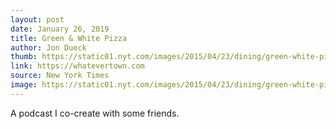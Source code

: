 ```yaml
---
layout: post
date: January 26, 2019
title: Green & White Pizza
author: Jon Dueck
thumb: https://static01.nyt.com/images/2015/04/23/dining/green-white-pizza/green-white-pizza-mediumThreeByTwo440.jpg
link: https://whatevertown.com
source: New York Times
image: https://static01.nyt.com/images/2015/04/23/dining/green-white-pizza/green-white-pizza-mediumThreeByTwo440.jpg
---
```


A podcast I co-create with some friends.

